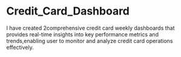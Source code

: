 # Credit_Card_Dashboard
I have created 2comprehensive credit card weekly dashboards that provides real-time insights into key performance metrics and trends,enabling user to monitor and analyze credit card operations effectively.
